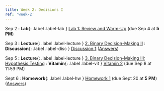 ```yaml
---
title: Week 2: Decisions I
ref: 'week-2'
---
```


Sep 2
: **Lab**{: .label .label-lab } [Lab 1: Review and Warm-Up](https://data102.datahub.berkeley.edu/hub/user-redirect/git-pull?repo=https%3A%2F%2Fgithub.com%2Fds-102%2Ffa24-materials&urlpath=lab%2Ftree%2Ffa24-materials%2Flab%2Flab01%2Flab01.ipynb&branch=main) (due Sep 4 at **5 PM**)

Sep 3
: **Lecture**{: .label .label-lecture } [2. Binary Decision-Making II](lecture/lec02)
: **Discussion**{: .label .label-disc } [Discussion 1](https://drive.google.com/file/d/1_KGZs8kRbHutxizjEnNsw7osFjkPnp77/view?usp=drive_link) ([Answers](https://drive.google.com/file/d/1o5H-YJPr3ZbfqMmk4v9Aws6aCcJJWjB2/view?usp=sharing))

Sep 5
: **Lecture**{: .label .label-lecture } [3. Binary Decision-Making III: Hypothesis Testing](lecture/lec03)
: **Vitamin**{: .label .label-vit } [Vitamin 2](https://www.gradescope.com/courses/845267/assignments/4863612) (due Sep 8 at 11:59 PM)

Sept 6
: **Homework**{: .label .label-hw } [Homework 1](https://data102.datahub.berkeley.edu/hub/user-redirect/git-pull?repo=https%3A%2F%2Fgithub.com%2Fds-102%2Ffa24-materials&urlpath=lab%2Ftree%2Ffa24-materials%2Fhomework%2Fhw01%2Fhomework1.pdf&branch=main) (due Sept 20 at **5 PM**) ([Answers](https://drive.google.com/file/d/1r3tjQjnYND50cGWhhiz7nengykn8Tlau/view?usp=sharing))
